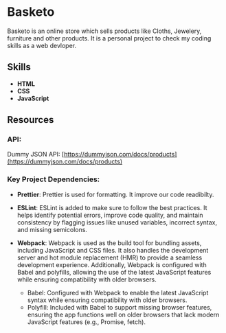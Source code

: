 # Basketo

Basketo is an online store which sells products like Cloths, Jewelery, furniture and other products. It is a personal project to check my coding skills as a web devloper.

## Skills

- **HTML**
- **CSS**
- **JavaScript**

## Resources

### API:

Dummy JSON API: [https://dummyjson.com/docs/products](https://dummyjson.com/docs/products)

### Key Project Dependencies:

- **Prettier**: Prettier is used for formatting. It improve our code readibilty.
- **ESLint**: ESLint is added to make sure to follow the best practices. It helps identify potential errors, improve code quality, and maintain consistency by flagging issues like unused variables, incorrect syntax, and missing semicolons.

- **Webpack**: Webpack is used as the build tool for bundling assets, including JavaScript and CSS files. It also handles the development server and hot module replacement (HMR) to provide a seamless development experience. Additionally, Webpack is configured with Babel and polyfills, allowing the use of the latest JavaScript features while ensuring compatibility with older browsers.
  - Babel: Configured with Webpack to enable the latest JavaScript syntax while ensuring compatibility with older browsers.
  - Polyfill: Included with Babel to support missing browser features, ensuring the app functions well on older browsers that lack modern JavaScript features (e.g., Promise, fetch).
